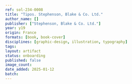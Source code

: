 ```yaml
---
ref: sol-234-0008
title: "Tipos. Stephenson, Blake & Co. Ltd."
author_name: []
publisher: ["Stephenson, Blake & Co. Ltd."]
year: y19
origin: France
formats: [book, book-cover]
disciplines: [graphic-design, illustration, typography]
tags:
layout: artifact
status: onboarding
published: false
image_count:
date_added: 2025-01-12
batch:
---
```

